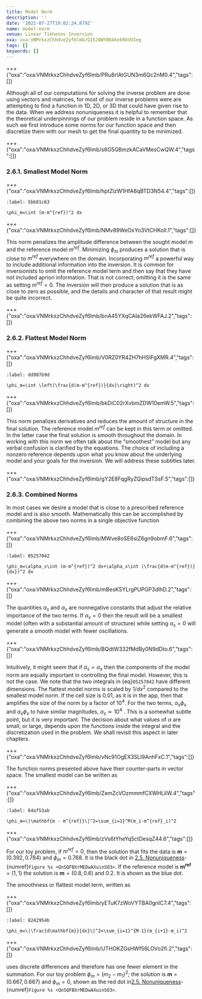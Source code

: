 ```yaml
---
title: Model Norm
description: ''
date: '2021-07-27T19:02:24.879Z'
name: model-norm
venue: Linear Tikhonov Inversion
oxa: oxa:VNMrkxzChhdveZyf6lmb/QI5J8WYB64kekRbVUIeg
tags: []
keywords: []
---
```


+++ {"oxa":"oxa:VNMrkxzChhdveZyf6lmb/PRu8rIAtGUN3m6Qc2nM0.4","tags":[]}

Although all of our computations for solving the inverse problem are done using vectors and matrices, for most of our inverse problems were are attempting to find a function in 1D, 2D, or 3D that could have given rise to the data. When we address nonuniqueness it is helpful to remember that the theoretical underpinnings of our problem reside in a function space. As such we first introduce some norms for our function space and then discretize them with our mesh to get the final quantity to be minimized.

+++ {"oxa":"oxa:VNMrkxzChhdveZyf6lmb/s6G5GBmzkACaVMesCwQW.4","tags":[]}

### 2.6.1. Smallest Model Norm

+++ {"oxa":"oxa:VNMrkxzChhdveZyf6lmb/hptZlzW1HfA6qBTD3N54.4","tags":[]}

```{math}
:label: 5bb81c63

\phi_m=\int (m-m^{ref})^2 dx
```

+++ {"oxa":"oxa:VNMrkxzChhdveZyf6lmb/NMv89WeOxYo3VtCHKolI.1","tags":[]}

This norm penalizes the amplitude difference between the sought model $m$ and the reference model $m^{ref}$. Minimizing $\phi_m$ produces a solution that is close to $m^{ref}$ everywhere on the domain. Incorporating $m^{ref}$ a powerful way to include additional information into the inversion. It is common for inversionists to omit the reference model term and then say that they have not included apriori information. That is not correct; omitting it is the same as setting $m^{ref}=0$. The inversion will then produce a solution that is as close to zero as possible, and the details and character of that result might be quite incorrect.

+++ {"oxa":"oxa:VNMrkxzChhdveZyf6lmb/bnA45YXqCAIa26ekWFAJ.2","tags":[]}

### 2.6.2. Flattest Model Norm

+++ {"oxa":"oxa:VNMrkxzChhdveZyf6lmb/V0RZ0YR4ZH7hHSIFgXMR.4","tags":[]}

```{math}
:label: dd987b9d

\phi_m=\int \left(\frac{d(m-m^{ref})}{dx}\right)^2 dx
```

+++ {"oxa":"oxa:VNMrkxzChhdveZyf6lmb/bkDiC02rXvbmZDW10emW.5","tags":[]}

This norm penalizes derivatives and reduces the amount of structure in the final solution. The reference model $m^{ref}$ can be kept in this term or omitted. In the latter case the final solution is smooth throughout the domain. In working with this norm we often talk about the “smoothest” model but any verbal confusion is clarified by the equations. The choice of including a nonzero reference depends upon what you know about the underlying model and your goals for the inversion. We will address these subtitles later.

+++ {"oxa":"oxa:VNMrkxzChhdveZyf6lmb/gY2E8FqgRyZQipsdTSsF.5","tags":[]}

### 2.6.3. Combined Norms

In most cases we desire a model that is close to a prescribed reference model and is also smooth. Mathematically this can be accomplished by combining the above two norms in a single objective function

+++ {"oxa":"oxa:VNMrkxzChhdveZyf6lmb/MWve8oSE6siZ6gn9obmF.6","tags":[]}

```{math}
:label: 05257042

\phi_m=\alpha_s\int (m-m^{ref})^2 dx+\alpha_x\int (\frac{d(m-m^{ref})}{dx})^2 dx
```

+++ {"oxa":"oxa:VNMrkxzChhdveZyf6lmb/mBesKSYLrgPUPGP3dlhD.2","tags":[]}

The quantities $\alpha_s$ and $\alpha_x$ are nonnegative constants that adjust the relative importance of the two terms. If $\alpha_x=0$ then the result will be a smallest model (often with a substantial amount of structure) while setting $\alpha_s=0$ will generate a smooth model with fewer oscillations.

+++ {"oxa":"oxa:VNMrkxzChhdveZyf6lmb/BQdtW332fMdBy0N9dDto.6","tags":[]}

Intuitively, it might seem that if $\alpha_s = \alpha_x$ then the components of the model norm are equally important in controlling the final model. However, this is not the case. We note that the two integrals in {eq}`05257042` have different dimensions. The flattest model norms is scaled by $1/{dx^2}$ compared to the smallest model norm. If the cell size is 0.01, as it is in the app, then that amplifies the size of the norm by a factor of $10^4$. For the two terms, $\alpha_s \phi_s$ and $\alpha_x \phi_x$ to have similar magnitudes, $\alpha_s \simeq 10^4$ . This is a somewhat subtle point, but it is very important. The decision about what values of $\alpha$ are small, or large, depends upon the functions inside the integral and the discretization used in the problem. We shall revisit this aspect in later chapters.

+++ {"oxa":"oxa:VNMrkxzChhdveZyf6lmb/vNc91OgEX3SLI9AnhFxC.1","tags":[]}

The function norms presented above have their counter-parts in vector space. The smallest model can be written as

+++ {"oxa":"oxa:VNMrkxzChhdveZyf6lmb/ZemZcVOzmmmfCXWHLIiW.4","tags":[]}

```{math}
:label: 64af53ab

\phi_m=\|\mathbf{m - m^{ref}}\|^2=\sum_{i=1}^M(m_i-m^{ref}_i)^2
```

+++ {"oxa":"oxa:VNMrkxzChhdveZyf6lmb/zVs6tYheYq5ctDesqZ44.6","tags":[]}

For our toy problem, if $m^{ref}=0$, then the solution that fits the data is $\mathbf{m} = (0.392, 0.784)$ and $\phi_m = 0.768$. It is the black dot in [2.5. Nonuniqueness](oxa:VNMrkxzChhdveZyf6lmb/GnzA9JWkZwIOCRGpfoEU '2.5. Nonuniqueness')-{numref}`Figure %s <QnSQFBXrMEDwAXuinSO3>`. If the reference model is $\mathbf{m^{ref}}=(1, 1)$ the solution is $\mathbf{m} = (0.8, 0.6)$ and 0.2. It is shown as the blue dot.

The smoothness or flattest model term, written as

+++ {"oxa":"oxa:VNMrkxzChhdveZyf6lmb/yETuK7zWoVYTBA0gnIC7.4","tags":[]}

```{math}
:label: 8242954b

\phi_m=\|\frac{d\mathbf{m}}{dx}\|^2=\sum_{i=1}^{M-1}(m_{i+1}-m_i)^2
```

+++ {"oxa":"oxa:VNMrkxzChhdveZyf6lmb/UTHOKZGsHWf56LOVo2fi.2","tags":[]}

uses discrete differences and therefore has one fewer element in the summation. For our toy problem $\phi_m=(m_2-m_1)^2$; the solution is $\mathbf{m} = (0.667, 0.667)$ and $\phi_m = 0$, shown as the red dot in[2.5. Nonuniqueness](oxa:VNMrkxzChhdveZyf6lmb/GnzA9JWkZwIOCRGpfoEU '2.5. Nonuniqueness')-{numref}`Figure %s <QnSQFBXrMEDwAXuinSO3>`.

